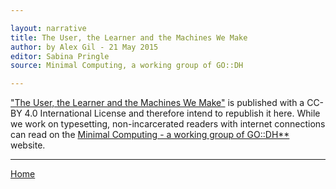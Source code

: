 ```yaml
---

layout: narrative
title: The User, the Learner and the Machines We Make
author: by Alex Gil - 21 May 2015
editor: Sabina Pringle
source: Minimal Computing, a working group of GO::DH

---
```


["The User, the Learner and the Machines We Make"](https://go-dh.github.io/mincomp/thoughts/2015/05/21/user-vs-learner/) is published with a CC-BY 4.0 International License and therefore intend to republish it here. While we work on typesetting, non-incarcerated readers with internet connections can read on the [Minimal Computing - a working group of GO::DH**](https://go-dh.github.io/mincomp/) website.

---

[Home](/intro-to-dh/index)
